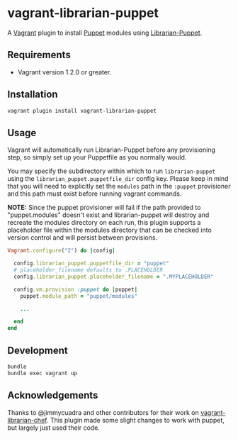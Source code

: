 # vagrant-librarian-puppet

A [Vagrant](http://www.vagrantup.com/) plugin to install
[Puppet](http://docs.puppetlabs.com/#puppetpuppet) modules using
[Librarian-Puppet](https://github.com/rodjek/librarian-puppet).

## Requirements

* Vagrant version 1.2.0 or greater.

## Installation

``` bash
vagrant plugin install vagrant-librarian-puppet
```

## Usage

Vagrant will automatically run Librarian-Puppet before any provisioning step, so
simply set up your Puppetfile as you normally would.

You may specify the subdirectory within which to run `librarian-puppet`
using the `librarian_puppet.puppetfile_dir` config key.  Please keep in mind
that you will need to explicitly set the `modules` path in the
`:puppet` provisioner and this path must exist before running vagrant commands.

**NOTE:** Since the puppet provisioner will fail if the path provided to
"puppet.modules" doesn't exist and librarian-puppet will destroy and recreate
the modules directory on each run, this plugin supports a placeholder file
within the modules directory that can be checked into version control and will
persist between provisions.

```ruby
Vagrant.configure("2") do |config|

  config.librarian_puppet.puppetfile_dir = "puppet"
  # placeholder_filename defaults to .PLACEHOLDER
  config.librarian_puppet.placeholder_filename = ".MYPLACEHOLDER"

  config.vm.provision :puppet do |puppet|
    puppet.module_path = "puppet/modules"

    ...

  end
end
```

## Development

``` bash
bundle
bundle exec vagrant up
```

## Acknowledgements

Thanks to @jimmycuadra and other contributors for their work on
[vagrant-librarian-chef](https://github.com/jimmycuadra/vagrant-librarian-chef).
This plugin made some slight changes to work with puppet, but largely just used
their code.
